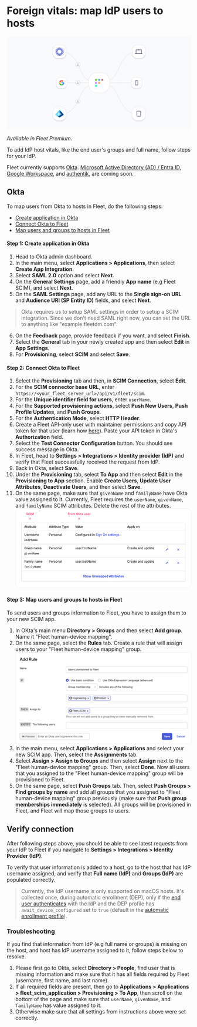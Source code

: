 # Foreign vitals: map IdP users to hosts

![Import users from IdP to Fleet](../website/assets/images/articles/add-users-from-idp-cover-img.png)

_Available in Fleet Premium._

To add IdP host vitals, like the end user's groups and full name, follow steps for your IdP. 

Fleet currently supports [Okta](#okta). [Microsoft Active Directory (AD) / Entra ID](#microsoft-entra-id), [Google Workspace](#google-workspace), and [authentik](#google-workspace), are coming soon.


## Okta

To map users from Okta to hosts in Fleet, do the following steps:

- [Create application in Okta](#step-1-create-application-in-okta)
- [Connect Okta to Fleet](#step-2-connect-okta-to-fleet)
- [Map users and groups to hosts in Fleet](#step-3-map-users-and-groups-to-hosts-in-fleet)

#### Step 1: Create application in Okta

1. Head to Okta admin dashboard.
2. In the main menu, select **Applications > Applications**, then select **Create App Integration**.
3. Select **SAML 2.0** option and select **Next**.
4. On the **General Settings** page, add a friendly **App name** (e.g Fleet SCIM), and select **Next**.
5. On the **SAML Settings** page, add any URL to the **Single sign-on URL** and **Audience URI (SP Entity ID)** fields, and select **Next**.
> Okta requires us to setup SAML settings in order to setup a SCIM integration. Since we don't need SAML right now, you can set the URL to anything like "example.fleetdm.com".
6. On the **Feedback** page, provide feedback if you want, and select **Finish**.
7. Select the **General** tab in your newly created app and then select **Edit** in **App Settings**.
8. For **Provisioning**, select **SCIM** and select **Save**.

#### Step 2: Connect Okta to Fleet

1. Select the **Provisioning** tab and then, in **SCIM Connection**, select **Edit**.
2. For the **SCIM connector base URL**, enter `https://<your_fleet_server_url>/api/v1/fleet/scim`.
3. For the **Unique identifier field for users**, enter `userName`.
4. For the **Supported provisioning actions**, select **Push New Users**, **Push Profile Updates**, and **Push Groups**.
5. For the **Authentication Mode**, select **HTTP Header**.
6. Create a Fleet API-only user with maintainer permissions and copy API token for that user (learn how [here](https://fleetdm.com/guides/fleetctl#create-api-only-user)). Paste your API token in Okta's **Authorization** field.
7. Select the **Test Connector Configuration** button. You should see success message in Okta.
8. In Fleet, head to **Settings > Integrations > Identity provider (IdP)** and verify that Fleet successfully received the request from IdP.
9. Back in Okta, select **Save**.
10. Under the **Provisioning** tab, select **To App** and then select **Edit** in the **Provisioning to App** section. Enable **Create Users**, **Update User Attributes**, **Deactivate Users**, and then select **Save**.
11. On the same page, make sure that `givenName` and `familyName` have Okta value assigned to it. Currently, Fleet requires the `userName`, `givenName`, and `familyName` SCIM attributes. Delete the rest of the attributes.
![Okta SCIM attributes mapping](../website/assets/images/articles/okta-scim-attributes-mapping.png)


#### Step 3: Map users and groups to hosts in Fleet

To send users and groups information to Fleet, you have to assign them to your new SCIM app.

1. In OKta's main menu **Directory > Groups** and then select **Add group**. Name it "Fleet human-device mapping".
2. On the same page, select the **Rules** tab. Create a rule that will assign users to your  "Fleet human-device mapping" group.
![Okta group rule](../website/assets/images/articles/okta-scim-group-rules.png)
3. In the main menu, select **Applications > Applications**  and select your new SCIM app. Then, select the **Assignments** tab.
4. Select **Assign > Assign to Groups** and then select **Assign** next to the "Fleet human-device mapping" group. Then, select **Done**. Now all users that you assigned to the  "Fleet human-device mapping" group will be provisioned to Fleet.
5. On the same page, select **Push Groups** tab. Then, select **Push Groups > Find groups by name** and add all groups that you assigned to "Fleet human-device mapping" group previously (make sure that **Push group memberships immediately** is selected). All groups will be provisioned in Fleet, and Fleet will map those groups to users.

## Verify connection

After following steps above, you should be able to see latest requests from your IdP to Fleet if you navigate to **Settings > Integrations > Identity Provider (IdP)**. 

To verify that user information is added to a host, go to the host that has IdP username assigned, and verify that **Full name (IdP)** and **Groups (IdP)** are populated correctly.

> Currently, the IdP username is only supported on macOS hosts. It's collected once, during automatic enrollment (DEP), only if the [end user authenticates](https://fleetdm.com/docs/rest-api/rest-api#mdm-macos-setup) with the IdP and the DEP profile has `await_device_configured` set to `true` (default in the [automatic enrollment profile](https://fleetdm.com/guides/macos-setup-experience#step-1-create-an-automatic-enrollment-profile)).

### Troubleshooting

If you find that information from IdP (e.g full name or groups) is missing on the host, and host has IdP username assigned to it, follow steps below to resolve.

1. Please first go to Okta, select **Directory > People**, find user that is
missing information and make sure that it has all fields required by Fleet (username, first name, and
last name).
2. If all required fields are present, then go to **Applications > Applications > fleet_scim_application > Provisioning > To App**, then scroll on the bottom of the page and make sure that `userName`, `givenName`, and `familyName` has value assigned to it.
3. Otherwise make sure that all settings from instructions above were set correctly.

<meta name="authorGitHubUsername" value="marko-lisica">
<meta name="authorFullName" value="Marko Lisica">
<meta name="publishedOn" value="2025-04-11">
<meta name="articleTitle" value="Foreign vitals: map IdP users to hosts">
<meta name="articleImageUrl" value="../website/assets/images/articles/add-users-from-idp-cover-img.png">
<meta name="category" value="guides">
